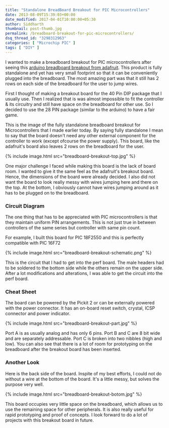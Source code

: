 ```yaml
---
title: "Standalone BreadBoard Breakout for PIC Microcontrollers"
date: 2013-08-09T15:39:03+00:00
date_modified: 2017-04-01T10:00:00+05:30
author: Siddharth
thumbnail: post-thumb.jpg
permalink: /breadboard-breakout-for-pic-microcontrollers/
dsq_thread_id: "3298312963"
categories: [ "Microchip PIC" ]
tags: [ "DIY" ]
---
```


I wanted to make a breadboard breakout for PIC microcontrollers after seeing this [arduino breadboard breakout from adafruit](http://www.adafruit.com/products/91). This product is fully standalone and yet has very small footprint so that it can be conveniently plugged into the breadboard. The most amazing part was that it still has 2 rows on each side of the breadboard for the user to jump wires.

First I thought of making a breakout board for the 40 Pin DIP package that I usually use. Then I realized that is was almost impossible to fit the controller & its circuitry and still have space on the breadboard for other use. So I decided to use the 28 PIN package (similar to the arduino) to have a fair game.

This is the image of the fully standalone breadboard breakout for Microcontrollers that I made earlier today. By saying fully standalone I mean to say that the board doesn't need any other external component for the controller to work (except ofcourse the power supply). This board, like the adafruit's board also leaves 2 rows on the breadboard for the user.

{% include image.html src="breadboard-breakout-top.jpg" %}

One major challenge I faced while making this board is the lack of board room. I wanted to give it the same feel as the adafruit's breakout board. Hence, the dimensions of the board were already decided. I also did not want the board to look really messy with wires jumping here and there on the top. At the bottom, I obviously cannot have wires jumping around as it has to be plugged on to the breadboard.

### Circuit Diagram

The one thing that has to be appreciated with PIC microcontrollers is that they maintain uniform PIN arrangements. This is not just true in between controllers of the same series but controller with same pin count.

For example, I built this board for PIC 18F2550 and this is perfectly compatible with PIC 16F72

{% include image.html src="breadboard-breakout-schematic.png" %}

This is the circuit that I had to get into the perf board. The male headers had to be soldered to the bottom side while the others remain on the upper side. After a lot modifications and alterations, I was able to get the circuit into the perf board.

### Cheat Sheet

The board can be powered by the Pickit 2 or can be externally powered with the power connector. It has an on-board reset switch, crystal, ICSP connector and power indicator.

{% include image.html src="breadboard-breakout-part.jpg" %}

Port A is as usually analog and has only 6 pins. Port B and C are 8 bit wide and are separately addressable. Port C is broken into two nibbles (high and low). You can also see that there is a lot of room for prototyping on the breadboard after the breakout board has been inserted.

### Another Look

Here is the back side of the board. Inspite of my best efforts, I could not do without a wire at the bottom of the board. It's a little messy, but solves the purpose very well.

{% include image.html src="breadboard-breakout-botom.jpg" %}

This board occupies very little space on the breadboard, which allows us to use the remaining space for other peripherals. It is also really useful for rapid prototyping and proof of concepts. I look forward to do a lot of projects with this breakout board in future.
